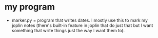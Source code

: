 # my program

- marker.py = program that writes dates. 
I mostly use this to mark my joplin notes (there's built-in feature in joplin that do just that but I want something that write things just the way I want them to).

